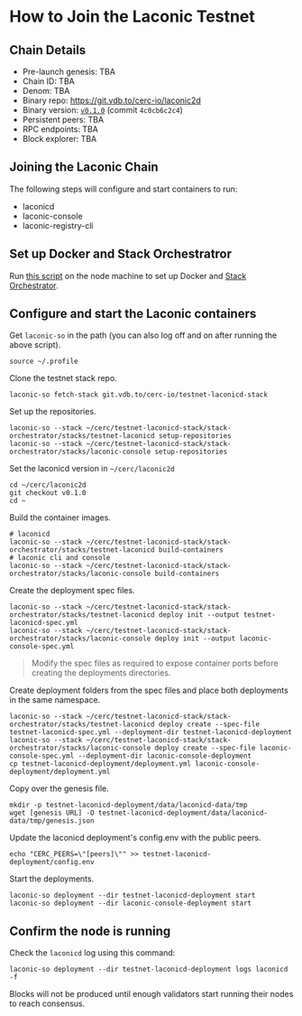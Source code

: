 # How to Join the Laconic Testnet 

## Chain Details

* Pre-launch genesis: TBA
* Chain ID: TBA
* Denom: TBA
* Binary repo: https://git.vdb.to/cerc-io/laconic2d
* Binary version: [`v0.1.0`](https://git.vdb.to/cerc-io/laconic2d/releases/tag/v0.1.0) (commit `4c0cb6c2c4`)
* Persistent peers: TBA
* RPC endpoints: TBA
* Block explorer: TBA

## Joining the Laconic Chain

The following steps will configure and start containers to run:
* laconicd
* laconic-console
* laconic-registry-cli

## Set up Docker and Stack Orchestratror

Run [this script](https://raw.githubusercontent.com/cerc-io/stack-orchestrator/main/scripts/quick-install-linux.sh) on the node machine to set up Docker and [Stack Orchestrator](https://git.vdb.to/cerc-io/stack-orchestrator).

## Configure and start the Laconic containers

Get `laconic-so` in the path (you can also log off and on after running the above script).
```
source ~/.profile
```

Clone the testnet stack repo.
```
laconic-so fetch-stack git.vdb.to/cerc-io/testnet-laconicd-stack
```

Set up the repositories.
```
laconic-so --stack ~/cerc/testnet-laconicd-stack/stack-orchestrator/stacks/testnet-laconicd setup-repositories
laconic-so --stack ~/cerc/testnet-laconicd-stack/stack-orchestrator/stacks/laconic-console setup-repositories
```
Set the laconicd version in `~/cerc/laconic2d`
```
cd ~/cerc/laconic2d
git checkout v0.1.0
cd ~
```

Build the container images.
```
# laconicd
laconic-so --stack ~/cerc/testnet-laconicd-stack/stack-orchestrator/stacks/testnet-laconicd build-containers
# laconic cli and console
laconic-so --stack ~/cerc/testnet-laconicd-stack/stack-orchestrator/stacks/laconic-console build-containers
```

Create the deployment spec files.
```
laconic-so --stack ~/cerc/testnet-laconicd-stack/stack-orchestrator/stacks/testnet-laconicd deploy init --output testnet-laconicd-spec.yml
laconic-so --stack ~/cerc/testnet-laconicd-stack/stack-orchestrator/stacks/laconic-console deploy init --output laconic-console-spec.yml
```
> Modify the spec files as required to expose container ports before creating the deployments directories.

Create deployment folders from the spec files and place both deployments in the same namespace.
```
laconic-so --stack ~/cerc/testnet-laconicd-stack/stack-orchestrator/stacks/testnet-laconicd deploy create --spec-file testnet-laconicd-spec.yml --deployment-dir testnet-laconicd-deployment
laconic-so --stack ~/cerc/testnet-laconicd-stack/stack-orchestrator/stacks/laconic-console deploy create --spec-file laconic-console-spec.yml --deployment-dir laconic-console-deployment
cp testnet-laconicd-deployment/deployment.yml laconic-console-deployment/deployment.yml
```

Copy over the genesis file.
```
mkdir -p testnet-laconicd-deployment/data/laconicd-data/tmp
wget [genesis URL] -O testnet-laconicd-deployment/data/laconicd-data/tmp/genesis.json
```

Update the laconicd deployment's config.env with the public peers.
```
echo "CERC_PEERS=\"[peers]\"" >> testnet-laconicd-deployment/config.env
```

Start the deployments.
```
laconic-so deployment --dir testnet-laconicd-deployment start
laconic-so deployment --dir laconic-console-deployment start
```

## Confirm the node is running

Check the `laconicd` log using this command:
```
laconic-so deployment --dir testnet-laconicd-deployment logs laconicd -f
```
Blocks will not be produced until enough validators start running their nodes to reach consensus.
